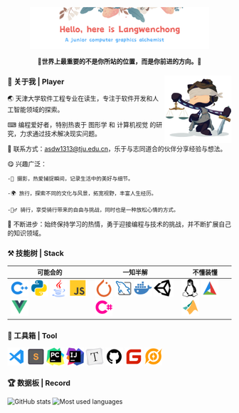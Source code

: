 <p align="center"><img width="80%" src="./banner.png" /></a></p>

**<p align="center">📢世界上最重要的不是你所站的位置，而是你前进的方向。🏃<p>**
<div>
    <img src="./githubavatar.jfif" alt="githubavatar" width="30%" align="right"/>
    
### 👋 关于我 | Player

🌏️ 天津大学软件工程专业在读生，专注于软件开发和人工智能领域的探索。

⌨ 编程爱好者，特别热衷于 图形学 和 计算机视觉 的研究，力求通过技术解决现实问题。

💬 联系方式：asdw1313@tju.edu.cn，乐于与志同道合的伙伴分享经验与想法。

😋 兴趣广泛：

    -📸 摄影，热爱捕捉瞬间，记录生活中的美好与细节。

    -🌍 旅行，探索不同的文化与风景，拓宽视野，丰富人生经历。

    -🚴‍♂️ 骑行，享受骑行带来的自由与挑战，同时也是一种放松心情的方式。

🔄 不断进步：始终保持学习的热情，勇于迎接编程与技术的挑战，并不断扩展自己的知识领域。
</div>

### ⚒️ 技能树 | Stack

| 可能会的                                                     | 一知半解                                                     | 不懂装懂                                                     |
| ------------------------------------------------------------ | ------------------------------------------------------------ | ------------------------------------------------------------ |
| <code><img height="40" alt="cpp" src="./cpp.svg"></code> <code><img height="40" alt="python" src="./python.svg"></code> <code><img height="40" alt="java" src="./java.svg"></code> <code><img height="40" alt="js" src="./js.svg"></code> <code><img height="40" alt="vue" src="./vue.svg"></code> | <code><img height="40" alt="pytorch" src="./pytorch.svg"></code> <code><img height="40" alt="mysql" src="./mysql.svg"></code> <code><img height="40" alt="docker" src="./docker.svg"></code> <code><img height="40" alt="docker" src="./unity.svg"></code> <code><img height="40" alt="docker" src="./cs.svg"></code>| <code><img height="40" alt="linux" src="./linux.svg"></code> <code><img height="40" alt="cmake" src="./cmake.svg"></code> <code><img height="40" alt="matlab" src="./matlab.svg"></code> |

### 🧰 工具箱 | Tool

<code><img height="40" alt="vscode" src="./vscode.svg"></code>
<code><img height="40" alt="sublime" src="./sublime.svg"></code>
<code><img height="40" alt="pycharm" src="./pycharm.svg"></code>
<code><img height="40" alt="idea" src="./Idea.svg"></code>
<code><img height="40" alt="typora" src="./typora.svg"></code>
<code><img height="40" alt="github" src="./github.svg"></code>
<code><img height="40" alt="gitee" src="./gitee.svg"></code>
<code><img height="40" alt="wangzhe" src="./wangzhe.svg"></code>

### 🏆 数据板 | Record

![GitHub stats](https://github-readme-stats.vercel.app/api?username=Langwenchong&count_private=true&show_icons=true&theme=flag-india&show_owner=true)
![Most used languages](https://github-readme-stats.vercel.app/api/top-langs/?username=Langwenchong&layout=compact&hide_border=true&langs_count=10&hide=html)
